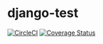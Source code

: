 # django-test

[![CircleCI](https://circleci.com/gh/joelethan/django-coveralls-circleCI-integration/tree/master.svg?style=svg)](https://circleci.com/gh/joelethan/django-coveralls-circleCI-integration/tree/master) [![Coverage Status](https://coveralls.io/repos/github/joelethan/django-test/badge.svg?branch=master)](https://coveralls.io/github/joelethan/django-test?branch=master)
